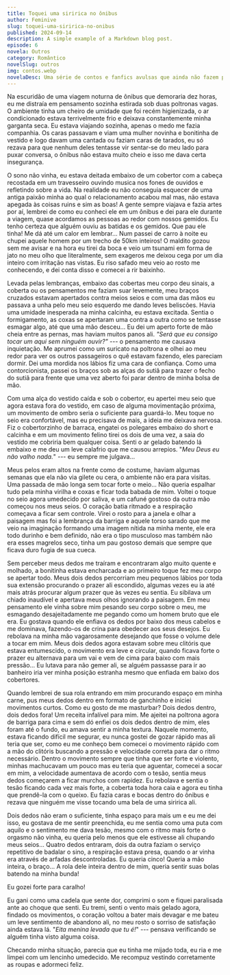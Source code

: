 ```yaml
---
title: Toquei uma siririca no ônibus
author: Feminive
slug: toquei-uma-siririca-no-onibus
published: 2024-09-14
description: A simple example of a Markdown blog post.
episode: 6
novela: Outros
category: Romântico
novelSlug: outros
img: contos.webp
novelaDesc: Uma série de contos e fanfics avulsas que ainda não fazem parte de uma novela.
---
```


Na escuridão de uma viagem noturna de ônibus que demoraria dez horas, eu me distraía em pensamento sozinha estirada sob duas poltronas vagas. O ambiente tinha um cheiro de umidade que foi recém higienizada, o ar condicionado estava terrivelmente frio e deixava constantemente minha garganta seca. Eu estava viajando sozinha, apenas o medo me fazia companhia. Os caras passavam e viam uma mulher novinha e bonitinha de vestido e logo davam uma cantada ou faziam caras de tarados, eu só rezava para que nenhum deles tentasse vir sentar-se do meu lado para puxar conversa, o ônibus não estava muito cheio e isso me dava certa insegurança.

O sono não vinha, eu estava deitada embaixo de um cobertor com a cabeça recostada em um travesseiro ouvindo musica nos fones de ouvidos e refletindo sobre a vida. Na realidade eu não conseguia esquecer de uma antiga paixão minha ao qual o relacionamento acabou mal mas, não estava apegada às coisas ruins e sim as boas! A gente sempre viajava e fazia artes por aí, lembrei de como eu conheci ele em um ônibus e dei para ele durante a viagem, quase acordamos as pessoas ao redor com nossos gemidos. Eu tenho certeza que alguém ouviu as batidas e os gemidos. Que pau ele tinha! Me dá até um calor em lembrar... Num passei de carro à noite eu chupei aquele homem por um trecho de 50km inteiros! O maldito gozou sem me avisar e na hora eu tirei da boca e veio um tsunami em forma de jato no meu olho que literalmente, sem exageros me deixou cega por um dia inteiro com irritação nas vistas. Eu riso safado meu veio ao rosto me conhecendo, e dei conta disso e comecei a rir baixinho.

Levada pelas lembranças, embaixo das cobertas meu corpo deu sinais, a coberta ou os pensamentos me faziam suar levemente, meu braços cruzados estavam apertados contra meios seios e com uma das mãos eu passava a unha pelo meu seio esquerdo me dando leves beliscões. Havia uma umidade inesperada na minha calcinha, eu estava excitada. Sentia o formigamento, as coxas se apertaram uma contra a outra como se tentasse esmagar algo, até que uma mão desceu... Eu dei um aperto forte de mão cheia entre as pernas, mas haviam muitos panos ali. _"_*Será que eu consigo tocar um aqui sem ninguém ouvir?" ---* o pensamento me causava inquietação. Me aprumei como um suricato na poltrona e olhei ao meu redor para ver os outros passageiros o quê estavam fazendo, eles pareciam dormir. Dei uma mordida nos lábios fiz uma cara de confiança. Como uma contorcionista, passei os braços sob as alças do sutiã para trazer o fecho do sutiã para frente que uma vez aberto foi parar dentro de minha bolsa de mão.

Com uma alça do vestido caída e sob o cobertor, eu apertei meu seio que agora estava fora do vestido, em caso de alguma movimentação próxima, um movimento de ombro seria o suficiente para guardá-lo. Meu toque no seio era confortável, mas eu precisava de mais, a ideia me deixava nervosa. Fiz o cobertorzinho de barraca, engatei os polegares embaixo do short e calcinha e em um movimento felino tirei os dois de uma vez, a saia do vestido me cobriria bem qualquer coisa. Senti o ar gelado batendo lá embaixo e me deu um leve calafrio que me causou arrepios. "_Meu Deus eu não valho nada._" *---* eu sempre me julgava...

Meus pelos eram altos na frente como de costume, haviam algumas semanas que ela não via gilete ou cera, o ambiente não era para visitas. Uma passada de mão longa sem tocar forte o meio... Não queria espalhar tudo pela minha virilha e coxas e ficar toda babada de mim. Voltei o toque no seio agora umedecido por saliva, e um cafuné gostoso da outra mão começou nos meus seios. O coração batia ritmado e a respiração começava a ficar sem controle. Virei o rosto para a janela e olhar a paisagem mas foi a lembrança da barriga e aquele torso sarado que me veio na imaginação formando uma imagem nítida na minha mente, ele era todo durinho e bem definido, não era o tipo musculoso mas também não era esses magrelos seco, tinha um pau gostoso demais que sempre que ficava duro fugia de sua cueca.

Sem perceber meus dedos me traíram e encontraram algo muito quente e molhado, a bonitinha estava encharcada e ao primeiro toque fez meu corpo se apertar todo. Meus dois dedos percorriam meu pequenos lábios por toda sua extensão procurando o prazer ali escondido, algumas vezes eu ia até mais atrás procurar algum prazer que às vezes eu sentia. Eu sibilava um chiado inaudível e apertava meus olhos ignorando a paisagem. Em meu pensamento ele vinha sobre mim pesando seu corpo sobre o meu, me esmagando desajeitadamente me pegando como um homem bruto que ele era. Eu gostava quando ele enfiava os dedos por baixo dos meus cabelos e me dominava, fazendo-os de crina para obedecer aos seus desejos. Eu rebolava na minha mão vagarosamente desejando que fosse o volume dele a tocar em mim. Meus dois dedos agora estavam sobre meu clitóris que estava entumescido, o movimento era leve e circular, quando ficava forte o prazer eu alternava para um vai e vem de cima para baixo com mais pressão... Eu lutava para não gemer ali, se alguém passasse para ir ao banheiro iria ver minha posição estranha mesmo que enfiada em baixo dos cobertores.

Quando lembrei de sua rola entrando em mim procurando espaço em minha carne, pus meus dedos dentro em formato de ganchinho e iniciei movimentos curtos. Como eu gosto de me masturbar? Dois dedos dentro, dois dedos fora! Um receita infalível para mim. Me ajeitei na poltrona agora de barriga para cima e sem dó enfiei os dois dedos dentro de mim, eles foram até o fundo, eu amava sentir a minha textura. Naquele momento, estava ficando difícil me segurar, eu nunca gostei de gozar rápido mas ali teria que ser, como eu me conheço bem comecei o movimento rápido com a mão do clitóris buscando a pressão e velocidade correta para dar o ritmo necessário. Dentro o movimento sempre que tinha que ser forte e violento, minhas machucavam um pouco mas eu teria que aguentar, comecei a socar em mim, a velocidade aumentava de acordo com o tesão, sentia meus dedos começarem a ficar murchos com rapidez. Eu rebolava e sentia o tesão ficando cada vez mais forte, a coberta toda hora caia e agora eu tinha que prendê-la com o queixo. Eu fazia caras e bocas dentro do ônibus e rezava que ninguém me visse tocando uma bela de uma siririca ali.

Dois dedos não eram o suficiente, tinha espaço para mais um e eu me dei isso, eu gostava de me sentir preenchida, eu me sentia como uma puta com aquilo e o sentimento me dava tesão, mesmo com o ritmo mais forte o orgasmo não vinha, eu queria pelo menos que ele estivesse ali chupando meus seios... Quatro dedos entraram, dois da outra faziam o serviço repetitivo de badalar o sino, a respiração estava presa, quando o ar vinha era através de arfadas descontroladas. Eu queria cinco! Queria a mão inteira, o braço... A rola dele inteira dentro de mim, queria sentir suas bolas batendo na minha bunda!

Eu gozei forte para caralho!

Eu gani como uma cadela que sente dor, comprimi o som e fiquei paralisada ante ao choque que senti. Eu tremi, senti o vento mais gelado agora, findado os movimentos, o coração voltou a bater mais devagar e me bateu um leve sentimento de abandono ali, no meu rosto o sorriso de satisfação ainda estava lá. "_Eita menina levada que tu é!_" *---* pensava verificando se alguém tinha visto alguma coisa.

Checando minha situação, parecia que eu tinha me mijado toda, eu ria e me limpei com um lencinho umedecido. Me recompuz vestindo corretamente as roupas e adormeci feliz.
